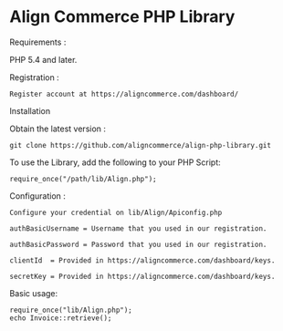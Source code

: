 Align Commerce PHP Library
==========================

Requirements :

PHP 5.4 and later.

Registration :

	Register account at https://aligncommerce.com/dashboard/

Installation

Obtain the latest version :

	git clone https://github.com/aligncommerce/align-php-library.git

To use the Library, add the following to your PHP Script:
	
	require_once("/path/lib/Align.php");

Configuration :

	Configure your credential on lib/Align/Apiconfig.php
	
	authBasicUsername = Username that you used in our registration.
	
	authBasicPassword = Password that you used in our registration.	
	
	clientId  = Provided in https://aligncommerce.com/dashboard/keys.
	
	secretKey = Provided in https://aligncommerce.com/dashboard/keys.

Basic usage:

	require_once("lib/Align.php");
	echo Invoice::retrieve();
